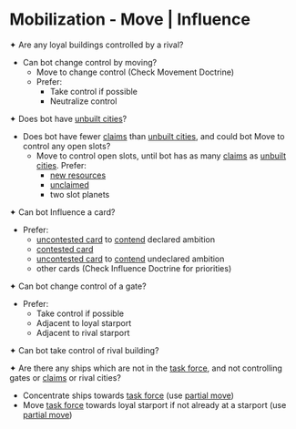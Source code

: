 # Mobilization - Move | Influence

✦ Are any loyal buildings controlled by a rival?

- Can bot change control by moving?
	- Move to change control (Check Movement Doctrine)
	- Prefer:
		- Take control if possible
		- Neutralize control

✦ Does bot have <ins>unbuilt cities</ins>?

- Does bot have fewer <ins>claims</ins> than <ins>unbuilt cities</ins>, and could bot Move to control any open slots?
	- Move to control open slots, until bot has as many <ins>claims</ins> as <ins>unbuilt cities</ins>. Prefer:
		- <ins>new resources</ins>
		- <ins>unclaimed</ins>
		- two slot planets

✦ Can bot Influence a card?

- Prefer:
	- <ins>uncontested card</ins> to <ins>contend</ins> declared ambition
	- <ins>contested card</ins>
	- <ins>uncontested card</ins> to <ins>contend</ins> undeclared ambition
	- other cards (Check Influence Doctrine for priorities)

✦ Can bot change control of a gate?

- Prefer:
	- Take control if possible
	- Adjacent to loyal starport
	- Adjacent to rival starport

✦ Can bot take control of rival building?

✦ Are there any ships which are not in the <ins>task force</ins>, and not controlling gates or <ins>claims</ins> or rival cities?

- Concentrate ships towards <ins>task force</ins> (use <ins>partial move</ins>)
- Move <ins>task force</ins> towards loyal starport if not already at a starport (use <ins>partial move</ins>)

<div class="pagebreak"> </div>
